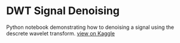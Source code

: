 # DWT Signal Denoising
Python notebook demonstrating how to denoising a signal using the descrete wavelet transform.
[view on Kaggle](https://www.kaggle.com/jackvial/dwt-signal-denoising)
